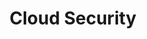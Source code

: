 ---
title: Cloud Security
layout: tag
author_profile: false
taxonomy: Cloud Security
permalink: /stories/cloud_security/
sidebar:
  nav: "stories"
---